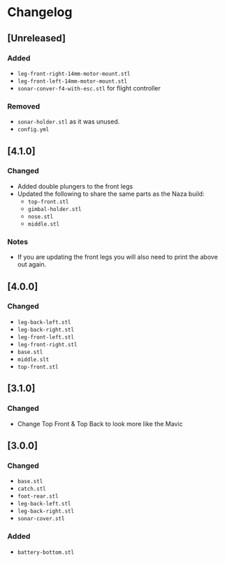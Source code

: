 # Changelog

## [Unreleased]
### Added 
- `leg-front-right-14mm-motor-mount.stl`
- `leg-front-left-14mm-motor-mount.stl`
- `sonar-conver-f4-with-esc.stl` for flight controller

### Removed
- `sonar-holder.stl` as it was unused.
- `config.yml`


## [4.1.0]
### Changed
- Added double plungers to the front legs
- Updated the following to share the same parts as the Naza build: 
	- `top-front.stl`
	- `gimbal-holder.stl`
	- `nose.stl`
	- `middle.stl`

### Notes
- If you are updating the front legs you will also need to print the above out again.


## [4.0.0]
### Changed
- `leg-back-left.stl`
- `leg-back-right.stl`
- `leg-front-left.stl`
- `leg-front-right.stl`
- `base.stl`
- `middle.slt`
- `top-front.stl`


## [3.1.0]
### Changed
- Change Top Front & Top Back to look more like the Mavic

## [3.0.0]
### Changed
- `base.stl`
- `catch.stl`
- `foot-rear.stl`
- `leg-back-left.stl`
- `leg-back-right.stl`
- `sonar-cover.stl`

### Added
- `battery-bottom.stl`